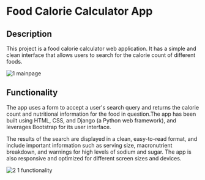 # Food Calorie Calculator App

## Description

This project is a food calorie calculator web application.
It has a simple and clean interface that allows users to search
for the calorie count of different foods. 

![1 mainpage](https://user-images.githubusercontent.com/118658753/216323573-ada75eef-2111-4d3b-a43f-671fdb9a4423.png)

## Functionality

The app uses a form to accept a user's search query and returns the calorie 
count and nutritional information for the food in question.The app has been built 
using HTML, CSS, and Django (a Python web framework), and leverages Bootstrap for its user interface.

The results of the search are displayed in a clean, easy-to-read format, and include important information 
such as serving size, macronutrient breakdown, and warnings for high levels of sodium and sugar. 
The app is also responsive and optimized for different screen sizes and devices.


![2 1 functionality](https://user-images.githubusercontent.com/118658753/216323932-0c5b23e7-ed65-4c3a-8777-c3f5022d3064.png)



